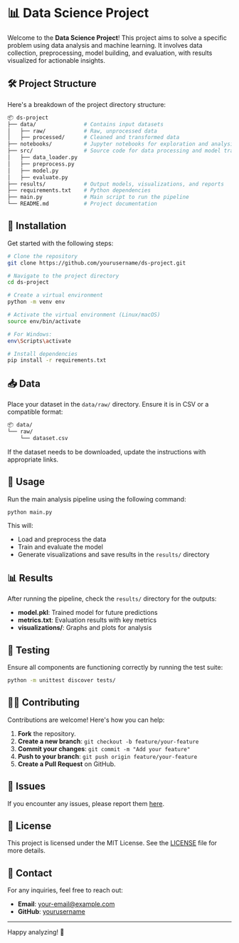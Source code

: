# 📊 Data Science Project

Welcome to the **Data Science Project**! This project aims to solve a specific problem using data analysis and machine learning. It involves data collection, preprocessing, model building, and evaluation, with results visualized for actionable insights.

## 🛠️ Project Structure
Here's a breakdown of the project directory structure:
```bash
📦 ds-project
├── data/               # Contains input datasets
│   ├── raw/            # Raw, unprocessed data
│   ├── processed/      # Cleaned and transformed data
├── notebooks/          # Jupyter notebooks for exploration and analysis
├── src/                # Source code for data processing and model training
│   ├── data_loader.py
│   ├── preprocess.py
│   ├── model.py
│   ├── evaluate.py
├── results/            # Output models, visualizations, and reports
├── requirements.txt    # Python dependencies
├── main.py             # Main script to run the pipeline
└── README.md           # Project documentation
```

## 🚀 Installation
Get started with the following steps:
```bash
# Clone the repository
git clone https://github.com/yourusername/ds-project.git

# Navigate to the project directory
cd ds-project

# Create a virtual environment
python -m venv env

# Activate the virtual environment (Linux/macOS)
source env/bin/activate

# For Windows:
env\Scripts\activate

# Install dependencies
pip install -r requirements.txt
```

## 📥 Data
Place your dataset in the `data/raw/` directory. Ensure it is in CSV or a compatible format:
```bash
📦 data/
└── raw/
    └── dataset.csv
```
If the dataset needs to be downloaded, update the instructions with appropriate links.

## 🚦 Usage
Run the main analysis pipeline using the following command:
```bash
python main.py
```
This will:
- Load and preprocess the data
- Train and evaluate the model
- Generate visualizations and save results in the `results/` directory

## 📊 Results
After running the pipeline, check the `results/` directory for the outputs:
- **model.pkl**: Trained model for future predictions
- **metrics.txt**: Evaluation results with key metrics
- **visualizations/**: Graphs and plots for analysis

## 🧪 Testing
Ensure all components are functioning correctly by running the test suite:
```bash
python -m unittest discover tests/
```

## 🧑‍💻 Contributing
Contributions are welcome! Here's how you can help:
1. **Fork** the repository.
2. **Create a new branch**: `git checkout -b feature/your-feature`
3. **Commit your changes**: `git commit -m "Add your feature"`
4. **Push to your branch**: `git push origin feature/your-feature`
5. **Create a Pull Request** on GitHub.

## 🐛 Issues
If you encounter any issues, please report them [here](https://github.com/yourusername/ds-project/issues).

## 📜 License
This project is licensed under the MIT License. See the [LICENSE](LICENSE) file for more details.

## 🤝 Contact
For any inquiries, feel free to reach out:
- **Email**: your-email@example.com
- **GitHub**: [yourusername](https://github.com/yourusername)

---
Happy analyzing! 🚀

